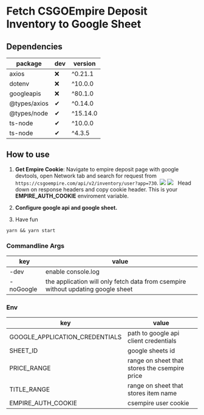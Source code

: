 # Fetch CSGOEmpire Deposit Inventory to Google Sheet

## Dependencies

| package      | dev | version  |
| ------------ | --- | -------- |
| axios        | ❌  | ^0.21.1  |
| dotenv       | ❌  | ^10.0.0  |
| googleapis   | ❌  | ^80.1.0  |
| @types/axios | ✔   | ^0.14.0  |
| @types/node  | ✔   | ^15.14.0 |
| ts-node      | ✔   | ^10.0.0  |
| ts-node      | ✔   | ^4.3.5   |

## How to use

1. **Get Empire Cookie**: Navigate to empire deposit page with google devtools, open Network tab and search for request from `https://csgoempire.com/api/v2/inventory/user?app=730`.
   ![](https://i.imgur.com/81ZnCp7.png)
   ![](https://i.imgur.com/m1AvhCs.png)
   &nbsp;
   Head down on response headers and copy cookie header. This is your **EMPIRE_AUTH_COOKIE** enviroment variable.

2. **Configure google api and google sheet.**
3. Have fun

```shell
yarn && yarn start
```

### Commandline Args

| key       | value                                                                            |
| --------- | -------------------------------------------------------------------------------- |
| -dev      | enable console.log                                                               |
| -noGoogle | the application will only fetch data from csempire without updating google sheet |

### Env

| key                            | value                                         |
| ------------------------------ | --------------------------------------------- |
| GOOGLE_APPLICATION_CREDENTIALS | path to google api client credentials         |
| SHEET_ID                       | google sheets id                              |
| PRICE_RANGE                    | range on sheet that stores the csempire price |
| TITLE_RANGE                    | range on sheet that stores item name          |
| EMPIRE_AUTH_COOKIE             | csempire user cookie                          |
